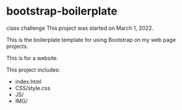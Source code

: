 # bootstrap-boilerplate


class challenge
This project was started on March 1, 2022.

This is the boilerplate template for using Bootstrap on my web page projects.

This is for a website.

This project includes:

- index.html
- CSS/style.css
- JS/
- IMG/
